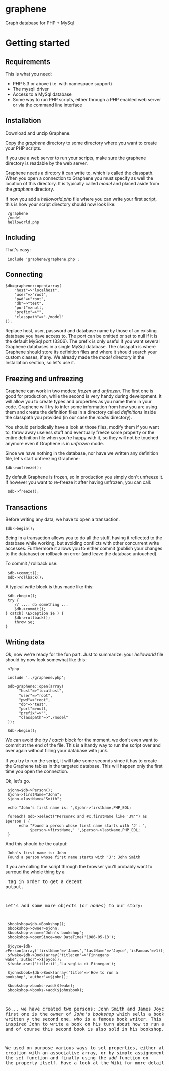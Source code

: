 # graphene
Graph database for PHP + MySql

# Getting started

## Requirements

This is what you need:

- PHP 5.3 or above (i.e. with namespace support)
- The mysqli driver
- Access to a MySql database
- Some way to run PHP scripts, either through a PHP enabled web server or via the command line interface

## Installation

Download and unzip Graphene. 

Copy the *graphene* directory to some directory where you want to create your PHP scripts.

If you use a web server to run your scripts, make sure the graphene directory is readable by the web server.

Graphene needs a dirctory it can write to, which is called the classpath. When you open a connection to Graphene you must specify as well the location of this directory. It is typically called *model* and placed aside from the *graphene* directory. 

If now you add a *helloworld.php* file where you can write your first script, this is how your script directory should now look like:

     
     /graphene
     /model
     helloworld.php

## Including

That's easy: 

     include 'graphene/graphene.php';

## Connecting

    $db=graphene::open(array(
        "host"=>"localhost",
        "user"=>"root",
        "pwd"=>"root",
        "db"=>"test",
        "port"=>null,
        "prefix"=>"",
        "classpath"=>"./model"
    ));

Replace host, user, password and database name by those of an existing database you have access to. The port can be omitted or set to null if it is the default MySql port (3306). The prefix is only useful if you want several Graphene databases in a single MySql database. The classpath is where Graphene should store its definition files and where it should search your custom classes, if any. We already made the *model* directory in the Installation section, so let's use it.

## Freezing and unfreezing

Graphene can work in two modes: *frozen* and *unfrozen*. The first one is good for production, while the second is very handy during development. It will allow you to create types and properties as you name them in your code. Graphene will try to infer some information from how you are using them and create the definition files in a directory called *definitions* inside the classpath you provided (in our case the *model* directory). 

You should periodically have a look at those files, modify them if you want to, throw away useless stuff and eventually freeze some property or the entire definition file when you're happy with it, so they will not be touched anymore even if Graphene is in *unfrozen* mode. 

Since we have nothing in the database, nor have we written any definition file, let's start unfreezing Graphene:

    $db->unfreeze();
    
By default Graphene is frozen, so in production you simply don't unfreeze it. If however you want to re-freeze it after having unfrozen, you can call:

     $db->freeze();

## Transactions

Before writing any data, we have to open a transaction.  

    $db->begin();

Being in a transaction allows you to do all the stuff, having it reflected to the database while working, but avoiding conflicts with other concurrent write accesses. Furthermore it allows you to either commit (publish your changes to the database) or rollback on error (and leave the database untouched).

To commit / rollback use:

     $db->commit();
     $db->rollback();

A typical write block is thus made like this:

     $db->begin();
     try {
        // .... do something ...
        $db->commit();
    } catch( \Exception $e ) {
        $db->rollback();
        throw $e;
    }

## Writing data

Ok, now we're ready for the fun part. Just to summarize: your *helloworld* file should by now look somewhat like this:

     <?php
     
     include '../graphene.php';
     
     $db=graphene::open(array(
          "host"=>"localhost",
          "user"=>"root",
          "pwd"=>"root",
          "db"=>"test",
          "port"=>null,
          "prefix"=>"",
          "classpath"=>"./model"
     ));
     
     $db->begin();
     
We can avoid the *try / catch* block for the moment, we don't even want to commit at the end of the file. This is a handy way to run the script over and over again without filling your database with junk.

If you try to run the script, it will take some seconds since it has to create the Graphene tables in the targeted database. This will happen only the first time you open the connection.

Ok, let's go.

     $john=$db->Person();
     $john->firstName="John";
     $john->lastName="Smith";
    
     echo "John's first name is: ",$john->firstName,PHP_EOL;
    
     foreach( $db->select("Person#x and #x.firstName like 'J%'") as $person ) {
          echo "Found a person whose first name starts with 'J': ", 
               $person->firstName,' ',$person->lastName,PHP_EOL;
     }

And this should be the output:

     John's first name is: John
     Found a person whose first name starts with 'J': John Smith

If you are calling the script through the browser you'll probably want to surroud the whole thing by a <PRE> tag in order to get a decent output.

Let's add some more objects (or *nodes*) to our story:

     $bookshop=$db->Bookshop();
     $bookshop->owner=$john;
     $bookshop->name="John's bookshop";
     $bookshop->openSince=new DateTime('1986-05-13');
     
     $joyce=$db->Person(array('firstName'=>'James','lastName'=>'Joyce','isFamous'=>1));
     $fwake=$db->Book(array('title:en'=>'Finnegans wake','author'=>$joyce));
     $fwake->set('title:it','La veglia di Finnegan');
     
     $johnsbook=$db->Book(array('title'=>'How to run a bookshop','author'=>$john));
     
     $bookshop->books->add($fwake);
     $bookshop->books->add($johnsbook);

So... we have created two persons: John Smith and James Joyce. The first one is the owner of *John's bookshop* which sells a book written y the second one, who is a famous book writer. This might have inspired John to write a book on his turn about how to run a bookshop, and of course this second book is also sold in his bookshop. 

We used on purpose various ways to set properties, either at object creation with an associative array, or by simple assignement, or calling the *set* function and finally using the *add* function on the property itself. Have a look at the Wiki for more details. 








